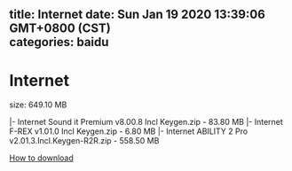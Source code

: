 
title: Internet
date: Sun Jan 19 2020 13:39:06 GMT+0800 (CST)    
categories: baidu
---

# Internet
size: 649.10 MB
 
 
|- Internet Sound it Premium v8.00.8 Incl Keygen.zip - 83.80 MB
|- Internet F-REX v1.01.0 Incl Keygen.zip - 6.80 MB
|- Internet ABILITY 2 Pro v2.01.3.Incl.Keygen-R2R.zip - 558.50 MB

[How to download](https://bpcam.bemobtrk.com/go/2ceec3aa-1ca2-46d6-b9ff-aaa5c184517c?jno=299)